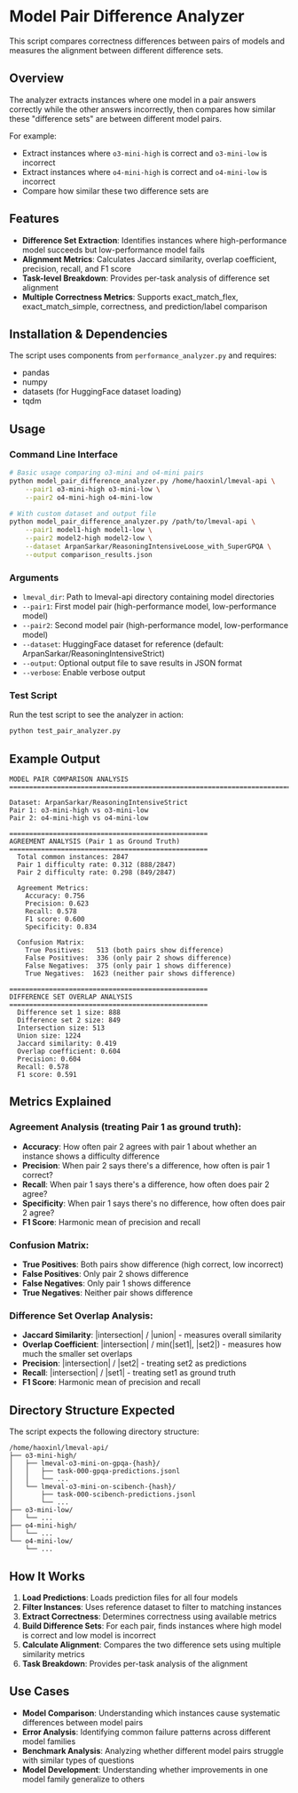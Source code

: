 # Model Pair Difference Analyzer

This script compares correctness differences between pairs of models and measures the alignment between different difference sets.

## Overview

The analyzer extracts instances where one model in a pair answers correctly while the other answers incorrectly, then compares how similar these "difference sets" are between different model pairs.

For example:
- Extract instances where `o3-mini-high` is correct and `o3-mini-low` is incorrect
- Extract instances where `o4-mini-high` is correct and `o4-mini-low` is incorrect  
- Compare how similar these two difference sets are

## Features

- **Difference Set Extraction**: Identifies instances where high-performance model succeeds but low-performance model fails
- **Alignment Metrics**: Calculates Jaccard similarity, overlap coefficient, precision, recall, and F1 score
- **Task-level Breakdown**: Provides per-task analysis of difference set alignment
- **Multiple Correctness Metrics**: Supports exact_match_flex, exact_match_simple, correctness, and prediction/label comparison

## Installation & Dependencies

The script uses components from `performance_analyzer.py` and requires:
- pandas
- numpy
- datasets (for HuggingFace dataset loading)
- tqdm

## Usage

### Command Line Interface

```bash
# Basic usage comparing o3-mini and o4-mini pairs
python model_pair_difference_analyzer.py /home/haoxinl/lmeval-api \
    --pair1 o3-mini-high o3-mini-low \
    --pair2 o4-mini-high o4-mini-low

# With custom dataset and output file
python model_pair_difference_analyzer.py /path/to/lmeval-api \
    --pair1 model1-high model1-low \
    --pair2 model2-high model2-low \
    --dataset ArpanSarkar/ReasoningIntensiveLoose_with_SuperGPQA \
    --output comparison_results.json
```

### Arguments

- `lmeval_dir`: Path to lmeval-api directory containing model directories
- `--pair1`: First model pair (high-performance model, low-performance model)
- `--pair2`: Second model pair (high-performance model, low-performance model)
- `--dataset`: HuggingFace dataset for reference (default: ArpanSarkar/ReasoningIntensiveStrict)
- `--output`: Optional output file to save results in JSON format
- `--verbose`: Enable verbose output

### Test Script

Run the test script to see the analyzer in action:

```bash
python test_pair_analyzer.py
```

## Example Output

```
MODEL PAIR COMPARISON ANALYSIS
================================================================================

Dataset: ArpanSarkar/ReasoningIntensiveStrict
Pair 1: o3-mini-high vs o3-mini-low
Pair 2: o4-mini-high vs o4-mini-low

==================================================
AGREEMENT ANALYSIS (Pair 1 as Ground Truth)
==================================================
  Total common instances: 2847
  Pair 1 difficulty rate: 0.312 (888/2847)
  Pair 2 difficulty rate: 0.298 (849/2847)

  Agreement Metrics:
    Accuracy: 0.756
    Precision: 0.623
    Recall: 0.578
    F1 score: 0.600
    Specificity: 0.834

  Confusion Matrix:
    True Positives:   513 (both pairs show difference)
    False Positives:  336 (only pair 2 shows difference)
    False Negatives:  375 (only pair 1 shows difference)
    True Negatives:  1623 (neither pair shows difference)

==================================================
DIFFERENCE SET OVERLAP ANALYSIS
==================================================
  Difference set 1 size: 888
  Difference set 2 size: 849
  Intersection size: 513
  Union size: 1224
  Jaccard similarity: 0.419
  Overlap coefficient: 0.604
  Precision: 0.604
  Recall: 0.578
  F1 score: 0.591
```

## Metrics Explained

### Agreement Analysis (treating Pair 1 as ground truth):
- **Accuracy**: How often pair 2 agrees with pair 1 about whether an instance shows a difficulty difference
- **Precision**: When pair 2 says there's a difference, how often is pair 1 correct?
- **Recall**: When pair 1 says there's a difference, how often does pair 2 agree?
- **Specificity**: When pair 1 says there's no difference, how often does pair 2 agree?
- **F1 Score**: Harmonic mean of precision and recall

### Confusion Matrix:
- **True Positives**: Both pairs show difference (high correct, low incorrect)
- **False Positives**: Only pair 2 shows difference 
- **False Negatives**: Only pair 1 shows difference
- **True Negatives**: Neither pair shows difference

### Difference Set Overlap Analysis:
- **Jaccard Similarity**: |intersection| / |union| - measures overall similarity
- **Overlap Coefficient**: |intersection| / min(|set1|, |set2|) - measures how much the smaller set overlaps
- **Precision**: |intersection| / |set2| - treating set2 as predictions
- **Recall**: |intersection| / |set1| - treating set1 as ground truth
- **F1 Score**: Harmonic mean of precision and recall

## Directory Structure Expected

The script expects the following directory structure:

```
/home/haoxinl/lmeval-api/
├── o3-mini-high/
│   ├── lmeval-o3-mini-on-gpqa-{hash}/
│   │   ├── task-000-gpqa-predictions.jsonl
│   │   └── ...
│   └── lmeval-o3-mini-on-scibench-{hash}/
│       ├── task-000-scibench-predictions.jsonl
│       └── ...
├── o3-mini-low/
│   └── ...
├── o4-mini-high/
│   └── ...
└── o4-mini-low/
    └── ...
```

## How It Works

1. **Load Predictions**: Loads prediction files for all four models
2. **Filter Instances**: Uses reference dataset to filter to matching instances
3. **Extract Correctness**: Determines correctness using available metrics
4. **Build Difference Sets**: For each pair, finds instances where high model is correct and low model is incorrect
5. **Calculate Alignment**: Compares the two difference sets using multiple similarity metrics
6. **Task Breakdown**: Provides per-task analysis of the alignment

## Use Cases

- **Model Comparison**: Understanding which instances cause systematic differences between model pairs
- **Error Analysis**: Identifying common failure patterns across different model families
- **Benchmark Analysis**: Analyzing whether different model pairs struggle with similar types of questions
- **Model Development**: Understanding whether improvements in one model family generalize to others 